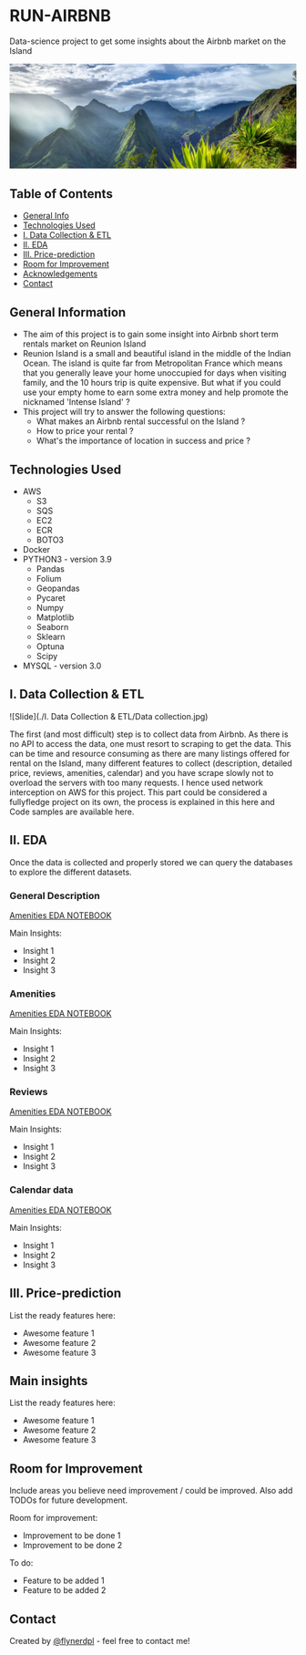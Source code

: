 # RUN-AIRBNB
 Data-science project to get some insights about the Airbnb market on the Island

![La Réunion](./img/Screen_La_Reunion.jpg)

## Table of Contents
* [General Info](#general-information)
* [Technologies Used](#technologies-used)
* [I. Data Collection & ETL](#I.-Data-Collection-&-ETL)
* [II. EDA](#II.-EDA)
* [III. Price-prediction](#III.-Price-prediction)
* [Room for Improvement](#room-for-improvement)
* [Acknowledgements](#acknowledgements)
* [Contact](#contact)
<!-- * [License](#license) -->


## General Information
- The aim of this project is to gain some insight into Airbnb short term rentals market on Reunion Island
- Reunion Island is a small and beautiful island in the middle of the Indian Ocean. The island is quite far from Metropolitan France    which means that you generally leave your home unoccupied for days when visiting family, and the 10 hours trip is quite expensive. But what if you could use your empty home to earn some extra money and help promote the nicknamed 'Intense Island' ? 
- This project will try to answer the following questions:
    - What makes an Airbnb rental successful on the Island ? 
    - How to price your rental ? 
    - What's the importance of location in success and price ? 


## Technologies Used
- AWS
    - S3
    - SQS
    - EC2
    - ECR
    - BOTO3
- Docker 
- PYTHON3 - version 3.9
    - Pandas
    - Folium
    - Geopandas
    - Pycaret
    - Numpy
    - Matplotlib
    - Seaborn
    - Sklearn
    - Optuna
    - Scipy
- MYSQL - version 3.0


## I. Data Collection & ETL

![Slide](./I. Data Collection & ETL/Data collection.jpg)

The first (and most difficult) step is to collect data from Airbnb. As there is no API to access the data, one must resort to scraping to get the data. This can be time and resource consuming as there are many listings offered for rental on the Island, many different features to collect (description, detailed price, reviews, amenities, calendar) and you have scrape slowly not to overload the servers with too many requests. I hence used network interception on AWS for this project. This part could be considered a fullyfledge project on its own, the process is explained in this here and Code samples are available here. 


## II. EDA

Once the data is collected and properly stored we can query the databases to explore the different datasets.

### General Description

[Amenities EDA NOTEBOOK](./03_EDA/Amenities_EDA.ipynb)

Main Insights:
- Insight 1
- Insight 2
- Insight 3

### Amenities

[Amenities EDA NOTEBOOK](./03_EDA/Amenities_EDA.ipynb)

Main Insights:
- Insight 1
- Insight 2
- Insight 3


### Reviews

[Amenities EDA NOTEBOOK](./03_EDA/Amenities_EDA.ipynb)

Main Insights:
- Insight 1
- Insight 2
- Insight 3

### Calendar data

[Amenities EDA NOTEBOOK](./03_EDA/Amenities_EDA.ipynb)

Main Insights:
- Insight 1
- Insight 2
- Insight 3

## III. Price-prediction
List the ready features here:
- Awesome feature 1
- Awesome feature 2
- Awesome feature 3


## Main insights
List the ready features here:
- Awesome feature 1
- Awesome feature 2
- Awesome feature 3


## Room for Improvement
Include areas you believe need improvement / could be improved. Also add TODOs for future development.

Room for improvement:
- Improvement to be done 1
- Improvement to be done 2

To do:
- Feature to be added 1
- Feature to be added 2


## Contact
Created by [@flynerdpl](https://www.flynerd.pl/) - feel free to contact me!


<!-- Optional -->
<!-- ## License -->
<!-- This project is open source and available under the [... License](). -->